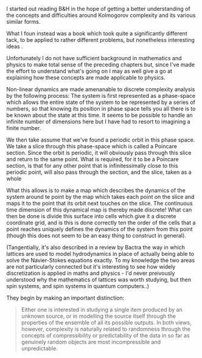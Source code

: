 I started out reading B&H in the hope of getting a better understanding of the concepts and difficulties around Kolmogorov complexity and its various similar forms. 

What I foun instead was a book which took quite a significantly different tack, to be applied to rather different problems, but nonetheless interesting ideas .

Unfortunately I do not have sufficient background in mathematics and physics to make total sense of the preceding chapters but, since I've made the effort to understand what's going on I may as well give a go at explaining how these concepts are made applicable to physics.

Non-linear dynamics are made amenanable to discrete complexity analysis by the following process: The system is first represented as a phase-space which allows the entire state of the system to be represented by a series of numbers, so that knowing its position in phase space tells you all there is to be known about the state at this time. It seems to be possible to handle an infinite number of dimensions here but I have had to resort to imagining a finite number.

We then take assume that we've found a periodic orbit in this phase space. We take a slice through this phase-space which is called a Poincare section. Since the orbit is periodic, it will obviously pass through this slice and return to the same point. What is required, for it to be a Poincare section, is that for any other point that is infinitessimally close to this periodic point, will also pass through the section, and the slice, taken as a whole 

What this allows is to make a map which describes the dynamics of the system around te point by the map which takes each point on the slice and maps it to the point that its orbit next touches on the slice. The continuous time dimension of this dynamical map is thereby made discrete! What can then be done is divide this surface into cells which give it a discrete coordinate grid, and is this is done correctly ten the order of the cells that a point reaches uniquely defines the dynamics of the system from this point (though this does not seem to be an easy thing to construct in general).

(Tangentially, it's also described in a review by Bactra the way in which lattices are used to model hydrodynamics in place of actually being able to solve the Navier-Stokes equations exactly. To my knowledge the two areas are not particularly connected but it's interesting to see how widely discretization is applied in maths and physics - I'd never preivously understood why the mathematics of lattices was worth studying, but then spin systems, and spin systems in quantum computers..)

They begin by making an important distinction:
> Either one is interested in studying a single item produced by an unknown source, or in modelling the source itself through the properties of the ensemble of all its possible outputs. In both views, however, complexity is naturally related to randomness through the concepts of compressibility or predictability of the data in so far as genuinely random objects are most incompressible and unpredictable. 


